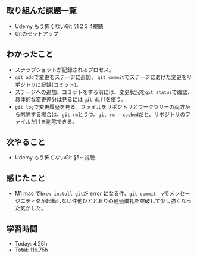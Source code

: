 ## 取り組んだ課題一覧
- Udemy もう怖くないGit §1 2 3 4視聴
- Gitのセットアップ
## わかったこと
- スナップショットが記録されるプロセス。
- `git add`で変更をステージに追加、 `git commit`でステージにあげた変更をリポジトリに記録(コミット)。
- ステージへの追加、コミットをする前には、変更状況を`git status`で確認、具体的な変更差分は見るには `git diff`を使う。
- `git log`で変更履歴を見る。ファイルをリポジトリとワークツリーの両方から削除する場合は、`git rm`とうつ。`git rm --cached`だと、リポジトリのファイルだけを削除できる。
## 次やること
- Udemy もう怖くないGit §5~ 視聴
## 感じたこと
- M1 mac で`brew install git`が error になる件、`git commit -v`でメッセージエディタが起動しない件他ひととおりの通過儀礼を突破して少し強くなった気がした。
## 学習時間
- Today: 4.25h
- Total: 116.75h
